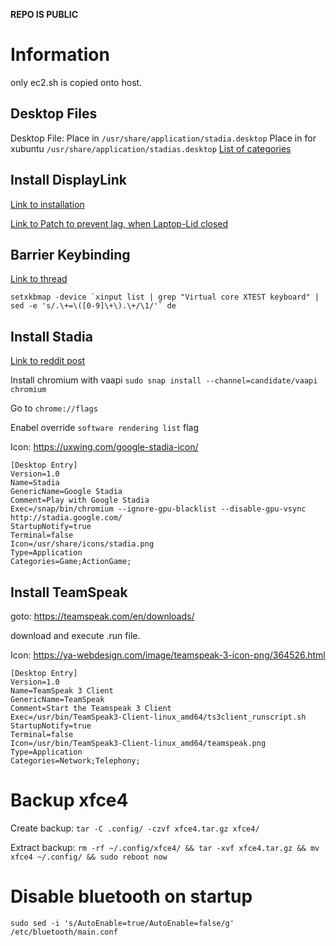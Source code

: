 **REPO IS PUBLIC**

# Information

only ec2.sh is copied onto host.

## Desktop Files
Desktop File:
Place in `/usr/share/application/stadia.desktop`
Place in for xubuntu `/usr/share/application/stadias.desktop`
[List of categories](https://specifications.freedesktop.org/menu-spec/latest/apas02.html)

## Install DisplayLink
[Link to installation](https://www.displaylink.com/downloads/ubuntu)

[Link to Patch to prevent lag, when Laptop-Lid closed](https://displaylink.org/forum/showthread.php?p=90093)

## Barrier Keybinding
[Link to thread](https://github.com/debauchee/barrier/issues/437)
```
setxkbmap -device `xinput list | grep "Virtual core XTEST keyboard" | sed -e 's/.\+=\([0-9]\+\).\+/\1/'` de
```

## Install Stadia
[Link to reddit post](https://www.reddit.com/r/Stadia/comments/e02zj9/stadia_on_ubuntu/)

Install chromium with vaapi
`sudo snap install --channel=candidate/vaapi chromium`

Go to `chrome://flags`

Enabel override `software rendering list` flag

Icon: https://uxwing.com/google-stadia-icon/

```
[Desktop Entry]
Version=1.0
Name=Stadia
GenericName=Google Stadia
Comment=Play with Google Stadia
Exec=/snap/bin/chromium --ignore-gpu-blacklist --disable-gpu-vsync http://stadia.google.com/
StartupNotify=true
Terminal=false
Icon=/usr/share/icons/stadia.png
Type=Application
Categories=Game;ActionGame;
```

## Install TeamSpeak

goto: https://teamspeak.com/en/downloads/

download and execute .run file.

Icon: https://ya-webdesign.com/image/teamspeak-3-icon-png/364526.html

```
[Desktop Entry]
Version=1.0
Name=TeamSpeak 3 Client
GenericName=TeamSpeak
Comment=Start the Teamspeak 3 Client
Exec=/usr/bin/TeamSpeak3-Client-linux_amd64/ts3client_runscript.sh
StartupNotify=true
Terminal=false
Icon=/usr/bin/TeamSpeak3-Client-linux_amd64/teamspeak.png
Type=Application
Categories=Network;Telephony;
```

# Backup xfce4

Create backup: `tar -C .config/ -czvf xfce4.tar.gz xfce4/`

Extract backup: `rm -rf ~/.config/xfce4/ && tar -xvf xfce4.tar.gz && mv xfce4 ~/.config/ && sudo reboot now`

# Disable bluetooth on startup
`sudo sed -i 's/AutoEnable=true/AutoEnable=false/g' /etc/bluetooth/main.conf`

